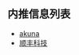 ## 内推信息列表
* [akuna](https://github.com/CyC2018/Job-Recommend/blob/master/infos/akuna.md)
* [顺丰科技](https://github.com/CyC2018/Job-Recommend/blob/master/infos/%E9%A1%BA%E4%B8%B0%E7%A7%91%E6%8A%80.md)
